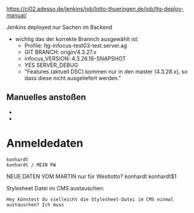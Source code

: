 https://ci02.adesso.de/jenkins/job/lotto-thueringen.de/job/ltg-deploy-manual/

Jenkins deployed nur Sachen im Backend
- wichtig das der korrekte Brannch ausgewählt ist:
    - Profile: ltg-infocus-test03-test.server.ag
    - GIT BRANCH: origin/4.3.27.x
    - infocus_VERSION: 4.3.26.16-SNAPSHOT
    - YES SERVER_DEBUG 
    - "Features (aktuell DSC) kommen nur in den master (4.3.28.x), so dass diese nicht ausgeliefert werden."
    
Manuelles anstoßen
- 
- 
- 

# Anmeldedaten

    konhardt
    konhardt / MEIN PW

NEUE DATEN VOM MARTIN nur für Westlotto?
    konhardt
    konhardt$1

Stylesheet Datei im CMS austauschen:

    Hey könntest du vielleicht die Stylesheet-Datei im CMS einmal austauschen? Ich muss

